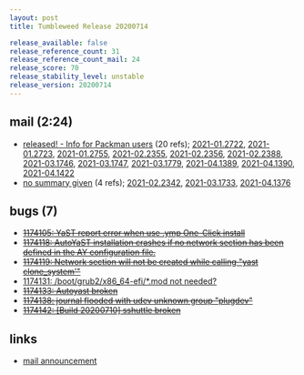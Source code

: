 ```yaml
---
layout: post
title: Tumbleweed Release 20200714

release_available: false
release_reference_count: 31
release_reference_count_mail: 24
release_score: 70
release_stability_level: unstable
release_version: 20200714
---
```


## mail (2:24)

- [released! - Info for Packman users](https://lists.opensuse.org/opensuse-factory/2020-07/msg00299.html) (20 refs); [2021-01.2722](https://github.com/boombatower/tumbleweed-review/issues/10), [2021-01.2723](https://github.com/boombatower/tumbleweed-review/issues/10), [2021-01.2755](https://github.com/boombatower/tumbleweed-review/issues/10), [2021-02.2355](https://github.com/boombatower/tumbleweed-review/issues/10), [2021-02.2356](https://github.com/boombatower/tumbleweed-review/issues/10), [2021-02.2388](https://github.com/boombatower/tumbleweed-review/issues/10), [2021-03.1746](https://github.com/boombatower/tumbleweed-review/issues/10), [2021-03.1747](https://github.com/boombatower/tumbleweed-review/issues/10), [2021-03.1779](https://github.com/boombatower/tumbleweed-review/issues/10), [2021-04.1389](https://github.com/boombatower/tumbleweed-review/issues/10), [2021-04.1390](https://github.com/boombatower/tumbleweed-review/issues/10), [2021-04.1422](https://github.com/boombatower/tumbleweed-review/issues/10)
- [no summary given](https://github.com/boombatower/tumbleweed-review/issues/10) (4 refs); [2021-02.2342](https://github.com/boombatower/tumbleweed-review/issues/10), [2021-03.1733](https://github.com/boombatower/tumbleweed-review/issues/10), [2021-04.1376](https://github.com/boombatower/tumbleweed-review/issues/10)

## bugs (7)

<!--more-->

- ~~[1174105: YaST report error when use .ymp One-Click install](https://bugzilla.opensuse.org/show_bug.cgi?id=1174105)~~
- ~~[1174118: AutoYaST installation crashes if no network section has been defined in the AY configuration file.](https://bugzilla.opensuse.org/show_bug.cgi?id=1174118)~~
- ~~[1174119: Network section will not be created while calling "yast clone_system'"](https://bugzilla.opensuse.org/show_bug.cgi?id=1174119)~~
- [1174131: /boot/grub2/x86_64-efi/*.mod not needed?](https://bugzilla.opensuse.org/show_bug.cgi?id=1174131)
- ~~[1174133: Autoyast broken](https://bugzilla.opensuse.org/show_bug.cgi?id=1174133)~~
- ~~[1174138: journal flooded with udev unknown group "plugdev"](https://bugzilla.opensuse.org/show_bug.cgi?id=1174138)~~
- ~~[1174142: \[Build 20200710\]  sshuttle broken](https://bugzilla.opensuse.org/show_bug.cgi?id=1174142)~~



## links

- [mail announcement](https://github.com/boombatower/tumbleweed-review/issues/10)
